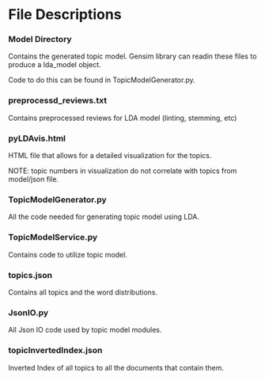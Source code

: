 # File Descriptions

### Model Directory
Contains the generated topic model.  Gensim library can readin these files to produce a lda_model object.  

Code to do this can be found in TopicModelGenerator.py.

### preprocessd_reviews.txt
Contains preprocessed reviews for LDA model (linting, stemming, etc)

### pyLDAvis.html
HTML file that allows for a detailed visualization for the topics.  

NOTE: topic numbers in visualization do not correlate with topics from model/json file.

### TopicModelGenerator.py
All the code needed for generating topic model using LDA.

### TopicModelService.py
Contains code to utilize topic model.

### topics.json
Contains all topics and the word distributions.

### JsonIO.py
All Json IO code used by topic model modules.

### topicInvertedIndex.json
Inverted Index of all topics to all the documents that contain them.
